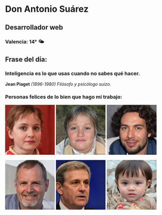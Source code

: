# Don Antonio Suárez
## Desarrollador web
### Valencia:  14° 🌤️
## Frase del día:
<!-- START QUOTE -->
### Inteligencia es lo que usas cuando no sabes qué hacer.
**Jean Piaget** *(1896-1980) Filósofo y psicólogo suizo.*
<!-- END QUOTE -->






### Personas felices de lo bien que hago mi trabajo:

<p float="left">
  <img src="src/image_0.png" width="32%" />
  <img src="src/image_1.png" width="32%" /> 
  <img src="src/image_2.png" width="32%" />
</p>
<p float="left">
  <img src="src/image_3.png" width="32%" />
  <img src="src/image_4.png" width="32%" /> 
  <img src="src/image_5.png" width="32%" />
</p>